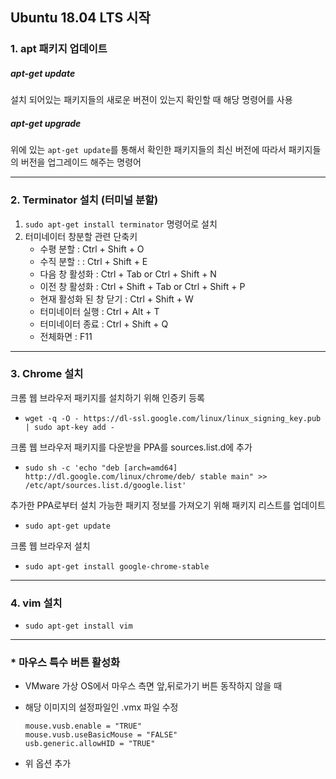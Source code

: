 ## Ubuntu 18.04 LTS 시작

### 1. apt 패키지 업데이트

##### apt-get update

설치 되어있는 패키지들의 새로운 버젼이 있는지 확인할 때 해당 명령어를 사용

##### apt-get upgrade

위에 있는 `apt-get update`를 통해서 확인한 패키지들의 최신 버전에 따라서 패키지들의 버전을 업그레이드 해주는 명령어

-----

### 2. Terminator 설치 (터미널 분할)

1. `sudo apt-get install terminator` 명령어로 설치
2. 터미네이터 창분할 관련 단축키
   * 수평 분할 : Ctrl + Shift + O
   * 수직 분할 :  : Ctrl + Shift + E
   * 다음 창 활성화 : Ctrl + Tab  or  Ctrl + Shift + N
   * 이전 창 활성화 : Ctrl + Shift + Tab  or  Ctrl + Shift + P
   * 현재 활성화 된 창 닫기 : Ctrl + Shift + W
   * 터미네이터 실행 : Ctrl + Alt + T
   * 터미네이터 종료 : Ctrl + Shift + Q
   * 전체화면 : F11

-----

### 3. Chrome 설치

크롬 웹 브라우저 패키지를 설치하기 위해 인증키 등록

* `wget -q -O - https://dl-ssl.google.com/linux/linux_signing_key.pub | sudo apt-key add -`

크롬 웹 브라우저 패키지를 다운받을 PPA를 sources.list.d에 추가

* `sudo sh -c 'echo "deb [arch=amd64] http://dl.google.com/linux/chrome/deb/ stable main" >> /etc/apt/sources.list.d/google.list'`

추가한 PPA로부터 설치 가능한 패키지 정보를 가져오기 위해 패키지 리스트를 업데이트

* `sudo apt-get update` 

크롬 웹 브라우저 설치

* `sudo apt-get install google-chrome-stable`

-----

### 4. vim 설치

* `sudo apt-get install vim`

-----

### * 마우스 특수 버튼 활성화

* VMware 가상 OS에서 마우스 측면 앞,뒤로가기 버튼 동작하지 않을 때

* 해당 이미지의 설정파일인 .vmx 파일 수정

  ``` basic
  mouse.vusb.enable = "TRUE"
  mouse.vusb.useBasicMouse = "FALSE"
  usb.generic.allowHID = "TRUE"
  ```

* 위 옵션 추가